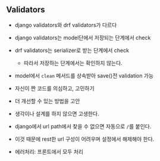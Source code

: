 ## Validators

- django validators와 drf validators가 다르다
- django validators는 model단에서 저장되는 단계에서 check
- drf validators는 serializer로 받는 단계에서 check
  - 따라서 저장하는 단계에서는 확인하지 않는다.
- model에서 `clean` 메서드를 상속받아 save()전 validation 가능



- 자신이 짠 코드를 의심하고, 고민하기
- 더 개선할 수 있는 방법을 고안
- 생각이나 설계를 하지 않으면 고생한다.



- django에서 url path에서 찾을 수 없으면 자동으로 `/`를 붙인다.
- 이것 때문에 rest한 url 구성이 어려우며 설정에서 해제해야 한다.
- 에러처리: 프론트에서 모두 처리

